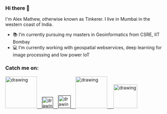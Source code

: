 ### Hi there 👋
I'm Alex Mathew, otherwise known as Tinkerer. I live in Mumbai in the western coast of India.

- 📚 I’m currently pursuing my masters in Geoinformatics from CSRE, IIT Bombay
- 💻 I’m currently working with geospatial webservices, deep learning for image processing and low power IoT


### Catch me on:  
<a href="https://www.youtube.com/channel/UCo0wVhEEzlMQXevMPqN4Q6Q"><img src="https://res.cloudinary.com/importdata/image/upload/v1595012354/yt_logo_jjgys4.png" alt="drawing" width="100"/>&nbsp;&nbsp;&nbsp;&nbsp;<a href=""><img src="https://res.cloudinary.com/importdata/image/upload/v1595012354/medium_mono_hoz0z5.png" alt="drawing" width="35"/>&nbsp;&nbsp;&nbsp;&nbsp;<a href=""><img src="https://res.cloudinary.com/importdata/image/upload/v1595012924/Twitter_Logo_Blue_gbtagu.png" alt="drawing" width="40"/>&nbsp;&nbsp;&nbsp;&nbsp;<a href="https://www.linkedin.com/in/alex94/"><img src="https://res.cloudinary.com/importdata/image/upload/v1595012354/linkedin_t9qiwy.png" alt="drawing" width="100"/> &nbsp;&nbsp;&nbsp;&nbsp;<a href="https://www.kaggle.com/caffeineholic"><img src="https://res.cloudinary.com/importdata/image/upload/v1595012924/kaggle_ksaktb.png" alt="drawing" width="75"/>
